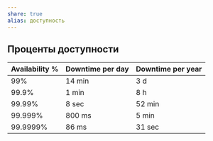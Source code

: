 ```yaml
---
share: true
alias: доступность
---
```



## Проценты доступности

| Availability % | Downtime per day | Downtime per year |
|----------------|------------------|-------------------|
|            99% | 14 min           | 3 d               |
|          99.9% | 1 min            | 8 h               |
|         99.99% | 8 sec            | 52 min            |
|        99.999% | 800 ms           | 5 min             |
|       99.9999% | 86 ms            | 31 sec            |
